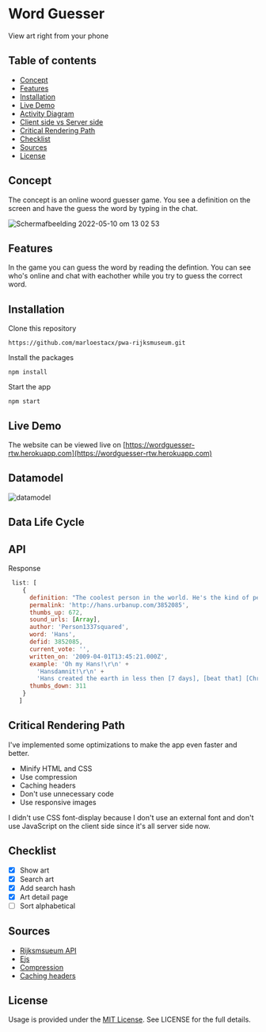 # Word Guesser
View art right from your phone

## Table of contents
* [Concept](https://github.com/marloestacx/pwa-rijksmuseum#concept)
* [Features](https://github.com/marloestacx/pwa-rijksmuseum#features)
* [Installation](https://github.com/marloestacx/pwa-rijksmuseum#installation)
* [Live Demo](https://github.com/marloestacx/pwa-rijksmuseum#live-demo)
* [Activity Diagram](https://github.com/marloestacx/pwa-rijksmuseum#activity-diagram)
* [Client side vs Server side](https://github.com/marloestacx/pwa-rijksmuseum#client-side-vs-server-side)
* [Critical Rendering Path](https://github.com/marloestacx/pwa-rijksmuseum#critical-rendering-path)
* [Checklist](https://github.com/marloestacx/pwa-rijksmuseum#checklist)
* [Sources](https://github.com/marloestacx/pwa-rijksmuseum#sources)
* [License](https://github.com/marloestacx/pwa-rijksmuseum#license)

## Concept
The concept is an online woord guesser game. You see a definition on the screen and have the guess the word by typing in the chat. 

![Schermafbeelding 2022-05-10 om 13 02 53](https://user-images.githubusercontent.com/24413936/167616068-f426e1a2-3e7c-41e7-bebd-b2e1556c9a3e.png)


## Features
In the game you can guess the word by reading the defintion. You can see who's online and chat with eachother while you try to guess the correct word.

## Installation 
Clone this repository

```
https://github.com/marloestacx/pwa-rijksmuseum.git
```

Install the packages
```
npm install
```

Start the app
```
npm start
```

## Live Demo
The website can be viewed live on [https://wordguesser-rtw.herokuapp.com](https://wordguesser-rtw.herokuapp.com)

## Datamodel

![datamodel](https://user-images.githubusercontent.com/24413936/167616269-1ed3fa34-f26b-4407-8b62-9657b92b68a6.png)


## Data Life Cycle

## API
Response 

```js
 list: [
    {
      definition: "The coolest person in the world. He's the kind of person who everyone worships. There is [ofcourse] also the Church of Hans and the Korhans in which are described [the awesome] stories of Hans. He created the earth and should be worshipped by everyone. If you don't worship him, you will [go to Hell], or worse, you will never be able to know a guy named Hans!",
      permalink: 'http://hans.urbanup.com/3852085',
      thumbs_up: 672,
      sound_urls: [Array],
      author: 'Person1337squared',
      word: 'Hans',
      defid: 3852085,
      current_vote: '',
      written_on: '2009-04-01T13:45:21.000Z',
      example: 'Oh my Hans!\r\n' +
        'Hansdamnit!\r\n' +
        'Hans created the earth in less then [7 days], [beat that] [Christians]!',
      thumbs_down: 311
    }
   ]
```

## Critical Rendering Path
I've implemented some optimizations to make the app even faster and better. 

- Minify HTML and CSS 
- Use compression 
- Caching headers
- Don't use unnecessary code
- Use responsive images

I didn't use CSS font-display because I don't use an external font and don't use JavaScript on the client side since it's all server side now. 


## Checklist
- [x] Show art
- [x] Search art
- [x] Add search hash
- [x] Art detail page
- [ ] Sort alphabetical

## Sources
* [Rijksmsueum API](https://data.rijksmuseum.nl/object-metadata/api/)
* [Ejs](https://www.npmjs.com/package/ejs)
* [Compression](http://expressjs.com/en/resources/middleware/compression.html)
* [Caching headers](https://regbrain.com/article/cache-headers-express-js)

## License
Usage is provided under the [MIT License](https://github.com/marloestacx/rijksmuseum/blob/main/LICENSE). See LICENSE for the full details.

<!-- Add a link to your live demo in Github Pages 🌐-->

<!-- ☝️ replace this description with a description of your own work -->

<!-- replace the code in the /docs folder with your own, so you can showcase your work with GitHub Pages 🌍 -->

<!-- Add a nice poster image here at the end of the week, showing off your shiny frontend 📸 -->

<!-- Maybe a table of contents here? 📚 -->

<!-- How about a section that describes how to install this project? 🤓 -->

<!-- ...but how does one use this project? What are its features 🤔 -->

<!-- What external data source is featured in your project and what are its properties 🌠 -->

<!-- Maybe a checklist of done stuff and stuff still on your wishlist? ✅ -->

<!-- How about a license here? 📜 (or is it a licence?) 🤷 -->
